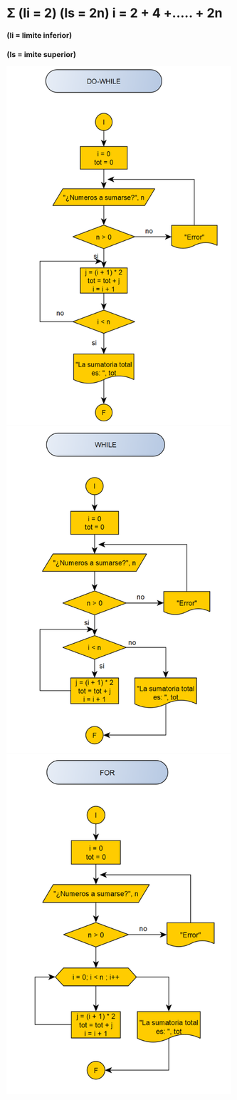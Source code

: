 
# Σ (li = 2) (ls = 2n) i = 2 + 4 +..... + 2n
### (li = limite inferior)
### (ls = imite superior)

![Problema_1](img/problema_1.png)
![Problema_2](img/problema_2.png)
![Problema_3](img/problema_3.png)